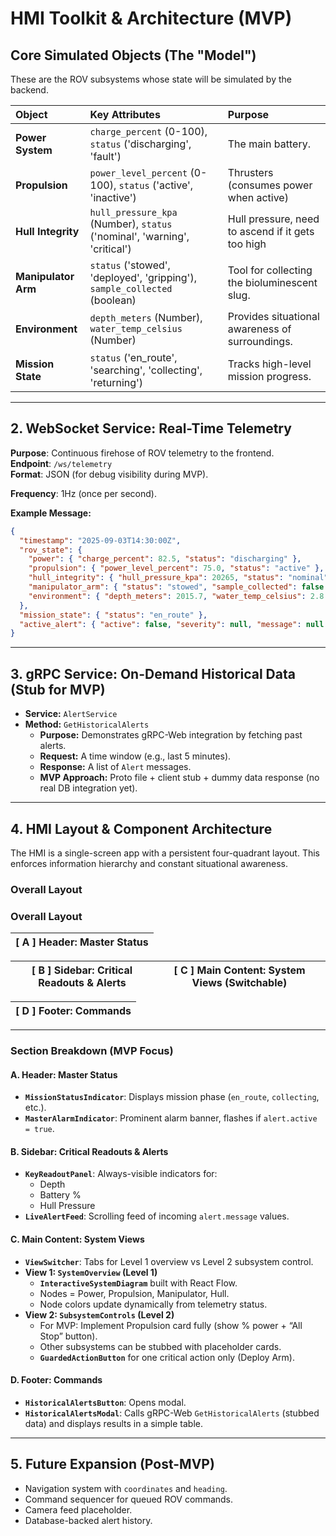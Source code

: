 # HMI Toolkit & Architecture (MVP)


## Core Simulated Objects (The "Model")

These are the ROV subsystems whose state will be simulated by the backend.

| Object              | Key Attributes                                            | Purpose                                                    |
| :------------------ | :-------------------------------------------------------- | :--------------------------------------------------------- |
| **Power System**    | `charge_percent` (0-100), `status` ('discharging', 'fault') | The main battery. |
| **Propulsion**      | `power_level_percent` (0-100), `status` ('active', 'inactive') | Thrusters (consumes power when active) |
| **Hull Integrity**  | `hull_pressure_kpa` (Number), `status` ('nominal', 'warning', 'critical') | Hull pressure, need to ascend if it gets too high |
| **Manipulator Arm** | `status` ('stowed', 'deployed', 'gripping'), `sample_collected` (boolean) | Tool for collecting the bioluminescent slug. |
| **Environment**     | `depth_meters` (Number), `water_temp_celsius` (Number) | Provides situational awareness of surroundings. |
| **Mission State**   | `status` ('en_route', 'searching', 'collecting', 'returning') | Tracks high-level mission progress. |

---

## 2. WebSocket Service: Real-Time Telemetry

**Purpose**: Continuous firehose of ROV telemetry to the frontend.  
**Endpoint**: `/ws/telemetry`  
**Format**: JSON (for debug visibility during MVP).  

**Frequency**: 1Hz (once per second).  

**Example Message:**

```json
{
  "timestamp": "2025-09-03T14:30:00Z",
  "rov_state": {
    "power": { "charge_percent": 82.5, "status": "discharging" },
    "propulsion": { "power_level_percent": 75.0, "status": "active" },
    "hull_integrity": { "hull_pressure_kpa": 20265, "status": "nominal" },
    "manipulator_arm": { "status": "stowed", "sample_collected": false },
    "environment": { "depth_meters": 2015.7, "water_temp_celsius": 2.8 }
  },
  "mission_state": { "status": "en_route" },
  "active_alert": { "active": false, "severity": null, "message": null }
}

```

--- 


## 3. gRPC Service: On-Demand Historical Data (Stub for MVP)

- **Service:** `AlertService`  
- **Method:** `GetHistoricalAlerts`  
  - **Purpose:** Demonstrates gRPC-Web integration by fetching past alerts.  
  - **Request:** A time window (e.g., last 5 minutes).  
  - **Response:** A list of `Alert` messages.  
  - **MVP Approach:** Proto file + client stub + dummy data response (no real DB integration yet).  

---

## 4. HMI Layout & Component Architecture

The HMI is a single-screen app with a persistent four-quadrant layout. This enforces information hierarchy and constant situational awareness.

### Overall Layout
### Overall Layout

| [ A ] Header: Master Status |
|-----------------------------|

| [ B ] Sidebar: Critical Readouts & Alerts | [ C ] Main Content: System Views (Switchable) |
|-------------------------------------------|-----------------------------------------------|

| [ D ] Footer: Commands |
|------------------------|
---

### Section Breakdown (MVP Focus)

#### A. Header: Master Status
- **`MissionStatusIndicator`**: Displays mission phase (`en_route`, `collecting`, etc.).  
- **`MasterAlarmIndicator`**: Prominent alarm banner, flashes if `alert.active = true`.  

#### B. Sidebar: Critical Readouts & Alerts
- **`KeyReadoutPanel`**: Always-visible indicators for:  
  - Depth  
  - Battery %  
  - Hull Pressure  
- **`LiveAlertFeed`**: Scrolling feed of incoming `alert.message` values.  

#### C. Main Content: System Views
- **`ViewSwitcher`**: Tabs for Level 1 overview vs Level 2 subsystem control.  
- **View 1: `SystemOverview` (Level 1)**  
  - **`InteractiveSystemDiagram`** built with React Flow.  
  - Nodes = Power, Propulsion, Manipulator, Hull.  
  - Node colors update dynamically from telemetry status.  
- **View 2: `SubsystemControls` (Level 2)**  
  - For MVP: Implement Propulsion card fully (show % power + “All Stop” button).  
  - Other subsystems can be stubbed with placeholder cards.  
  - **`GuardedActionButton`** for one critical action only (Deploy Arm).  

#### D. Footer: Commands
- **`HistoricalAlertsButton`**: Opens modal.  
- **`HistoricalAlertsModal`**: Calls gRPC-Web `GetHistoricalAlerts` (stubbed data) and displays results in a simple table.  

---

## 5. Future Expansion (Post-MVP)
- Navigation system with `coordinates` and `heading`.  
- Command sequencer for queued ROV commands.  
- Camera feed placeholder.  
- Database-backed alert history.  